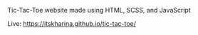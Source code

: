Tic-Tac-Toe website made using HTML, SCSS, and JavaScript

Live: https://itskharina.github.io/tic-tac-toe/
